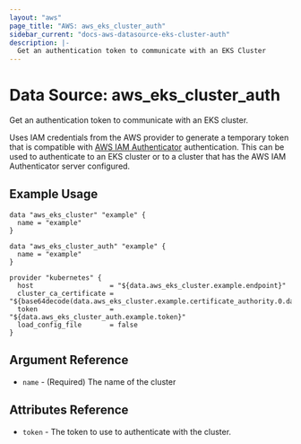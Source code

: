 ```yaml
---
layout: "aws"
page_title: "AWS: aws_eks_cluster_auth"
sidebar_current: "docs-aws-datasource-eks-cluster-auth"
description: |-
  Get an authentication token to communicate with an EKS Cluster
---
```


# Data Source: aws_eks_cluster_auth

Get an authentication token to communicate with an EKS cluster.

Uses IAM credentials from the AWS provider to generate a temporary token that is compatible with
[AWS IAM Authenticator](https://github.com/kubernetes-sigs/aws-iam-authenticator) authentication.
This can be used to authenticate to an EKS cluster or to a cluster that has the AWS IAM Authenticator
server configured.

## Example Usage

```hcl
data "aws_eks_cluster" "example" {
  name = "example"
}

data "aws_eks_cluster_auth" "example" {
  name = "example"
}

provider "kubernetes" {
  host                   = "${data.aws_eks_cluster.example.endpoint}"
  cluster_ca_certificate = "${base64decode(data.aws_eks_cluster.example.certificate_authority.0.data)}"
  token                  = "${data.aws_eks_cluster_auth.example.token}"
  load_config_file       = false
}
```

## Argument Reference

* `name` - (Required) The name of the cluster

## Attributes Reference

* `token` - The token to use to authenticate with the cluster.
